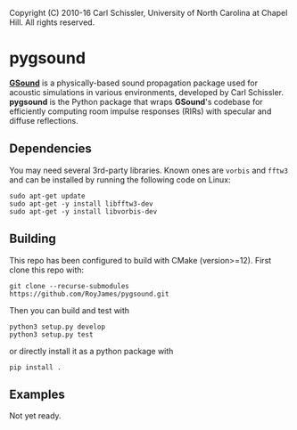 Copyright (C) 2010-16 Carl Schissler, University of North Carolina at Chapel Hill.
All rights reserved.

pygsound
=====

[**GSound**](http://gamma.cs.unc.edu/GSOUND/) is a physically-based sound propagation package used for acoustic simulations in various environments, developed by Carl Schissler. **pygsound** is the Python package that wraps **GSound**'s codebase for efficiently computing room impulse responses (RIRs) with specular and diffuse reflections.

Dependencies
--------

You may need several 3rd-party libraries. Known ones are `vorbis` and `fftw3` and can be installed by running the following code on Linux:
```
sudo apt-get update
sudo apt-get -y install libfftw3-dev
sudo apt-get -y install libvorbis-dev
```

Building
--------

This repo has been configured to build with CMake (version>=12). First clone this repo with:
```
git clone --recurse-submodules https://github.com/RoyJames/pygsound.git
```
Then you can build and test with
```
python3 setup.py develop
python3 setup.py test
```
or directly install it as a python package with
```
pip install .
```

Examples
--------

Not yet ready.
